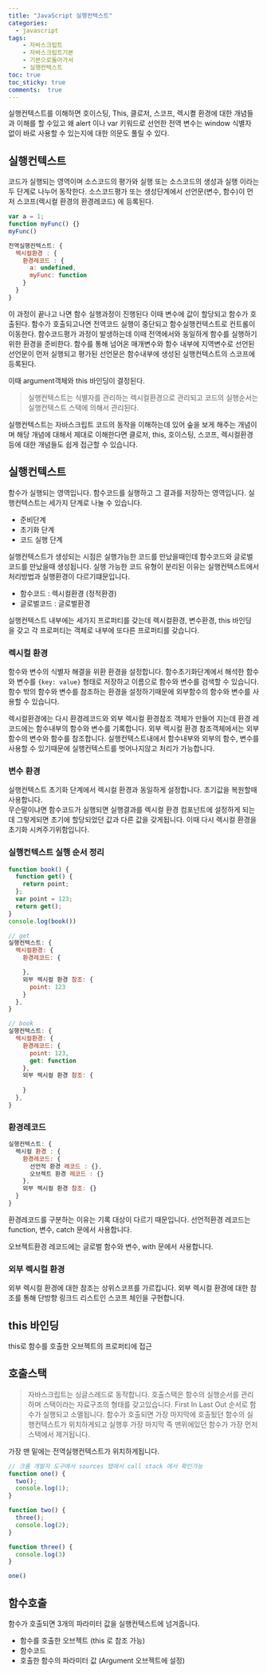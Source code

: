 ```yaml
---
title: "JavaScript 실행컨텍스트"
categories: 
  - javascript
tags: 
    - 자바스크립트
    - 자바스크립트기본
    - 기본으로돌아가서
    - 실행컨텍스트
toc: true
toc_sticky: true
comments:  true
---
```



실행컨텍스트를 이해하면 호이스팅, This, 클로저, 스코프, 렉시켤 환경에 대한 개념들과 이해를 할 수있고 왜 alert 이나 var 키워드로 선언한 전역 변수는 window 식별자 없이 바로 사용할 수 있는지에 대한 의문도 풀릴 수 있다. 

## 실행컨텍스트
코드가 실행되는 영역이며 소스코드의 평가와 실행 또는 소스코드의 생성과 실행 이라는 두 단계로 나누어 동작한다. 소스코드평가 또는 생성단계에서 선언문(변수, 함수)이 먼저 스코프(렉시컬 환경의 환경레코드) 에 등록된다.
```js
var a = 1;
function myFunc() {}
myFunc()

전역실행컨텍스트: {
  렉시컬환경 : {
    환경레코드 : {
      a: undefined,
      myFunc: function
    }
  }
}
```
이 과정이 끝나고 나면 함수 실행과정이 진행된다 이때 변수에 값이 할당되고 함수가 호출된다. 함수가 호출되고나면 전역코드 실행이 중단되고 함수실행컨텍스트로 컨트롤이 이동한다. 함수코드평가 과정이 발생하는데 이때 전역에서와 동일하게 함수를 실행하기위한 환경을 준비한다. 함수를 통해 넘어온 매개변수와 함수 내부에 지역변수로 선언된 선언문이 먼저 실행되고 평가된 선언문은 함수내부에 생성된 실행컨텍스트의 스코프에 등록된다.
  
이때 argument객체와 this 바인딩이 결정된다.
> 실행컨텍스트는 식별자를 관리하는 렉시컬환경으로 관리되고 코드의 실행순서는 실행컨텍스트 스택에 의해서 관리된다.



실행컨텍스트는 자바스크립트 코드의 동작을 이해하는데 있어 숲을 보게 해주는 개념이며 해당 개념에 대해서 제대로 이해한다면 클로저, this, 호이스팅, 스코프, 렉시컬환경 등에 대한 개념들도 쉽게 접근할 수 있습니다.

## 실행컨텍스트
함수가 실행되는 영역입니다. 함수코드를 실행하고 그 결과를 저장하는 영역입니다. 실행컨텍스트는 세가지 단계로 나눌 수 있습니다.
- 준비단계
- 초기화 단계
- 코드 실행 단계
  
실행컨텍스트가 생성되는 시점은 실행가능한 코드를 만났을때인데 함수코드와 글로벌 코드를 만났을때 생성됩니다. 실행 가능한 코드 유형이 분리된 이유는 실행컨텍스트에서 처리방법과 실행환경이 다르기떄문입니다.
- 함수코드 : 렉시컬환경 (정적환경)
- 글로벌코드 : 글로벌환경
  
실행컨텍스트 내부에는 세가지 프로퍼티를 갖는데 렉시컬환경, 변수환경, this 바인딩 을 갖고 각 프로퍼티는 객체로 내부에 또다른 프로퍼티를 갖습니다.

### 렉시컬 환경
함수와 변수의 식별자 해결을 위환 환경을 설정합니다. 함수초기화단계에서 해석한 함수와 변수를 `{key: value}` 형태로 저장하고 이름으로 함수와 변수를 검색할 수 있습니다.  
함수 밖의 함수와 변수를 참조하는 환경을 설정하기때문에 외부함수의 함수와 변수를 사용할 수 있습니다.
  
렉시컬환경에는 다시 환경레코드와 외부 렉시컬 환경참조 객체가 만들어 지는데 환경 레코드에는 함수내부의 함수와 변수를 기록합니다. 외부 렉시컬 환경 참조객체에서는 외부함수의 변수와 함수를 참조합니다. 
실행컨텍스트내에서 함수내부와 외부의 함수, 변수를 사용할 수 있기때문에 실행컨텍스트를 벗어나지않고 처리가 가능합니다.

### 변수 환경
실행컨텍스트 초기화 단계에서 렉시컬 환경과 동일하게 설정합니다. 초기값을 복원할때 사용합니다.  
무슨말이냐면 함수코드가 실행되면 실행결과를 렉시컬 환경 컴포넌트에 설정하게 되는데 그렇게되면 초기에 할당되었던 값과 다른 값을 갖게됩니다. 이때 다시 렉시컬 환경을 초기화 시켜주기위함입니다.

### 실행컨텍스트 실행 순서 정리
```js
function book() {
  function get() {
    return point;
  };
  var point = 123;
  return get();
}
console.log(book())
```
```js
// get
실행컨텍스트: {
  렉시컬환경: {
    환경레코드: {

    },
    외부 렉시컬 환경 참조: {
      point: 123
    }
  },
}

// book
실행컨텍스트: {
  렉시컬환경: {
    환경레코드: {
      point: 123,
      get: function
    },
    외부 렉시컬 환경 참조: {
      
    }
  },
}
```

### 환경레코드
```js
실행컨텍스트: {
  렉시컬 환경 : {
    환경레코드: {
      선언적 환경 레코드 : {},
      오브젝트 환경 레코드 : {}
    },
    외부 렉시컬 환경 참조: {}
  }
}
```

환경레코드를 구분하는 이유는 기록 대상이 다르기 때문입니다. 선언적환경 레코드는 function, 변수, catch 문에서 사용합니다.
  
오브젝트환경 레코드에는 글로벌 함수와 변수,  with 문에서 사용합니다.

### 외부 렉시컬 환경
외부 렉시컬 환경에 대한 참조는 상위스코프를 가르킵니다. 외부 렉시컬 환경에 대한 참조를 통해 단방향 링크드 리스트인 스코프 체인을 구현합니다.

## this 바인딩
this로 함수를 호출한 오브젝트의 프로퍼티에 접근

## 호출스택
> 자바스크립트는 싱글스레드로 동작합니다.
호출스택은 함수의 실행순서를 관리하며 스택이라는 자료구조의 형태를 갖고있습니다. First In Last Out 순서로 함수가 실행되고 소멸됩니다. 함수가 호출되면 가장 마지막에 호출됬던 함수의 실행컨텍스트가 위치하게되고 실행후 가장 마지막 즉 맨위에있던 함수가 가장 먼저 스택에서 제거됩니다.
  
가장 맨 밑에는 전역실행컨텍스트가 위치하게됩니다.
```js
// 크롬 개발자 도구에서 sources 탭에서 call stack 에서 확인가능
function one() {
  two();
  console.log(1);
}

function two() {
  three();
  console.log(2);
}

function three() {
  console.log(3)
}

one()
```

## 함수호출
함수가 호출되면 3개의 파라미터 값을 실행컨텍스트에 넘겨줍니다.
- 함수를 호출한 오브젝트 (this 로 참조 가능)
- 함수코드
- 호출한 함수의 파라미터 값 (Argument 오브젝트에 설정)



